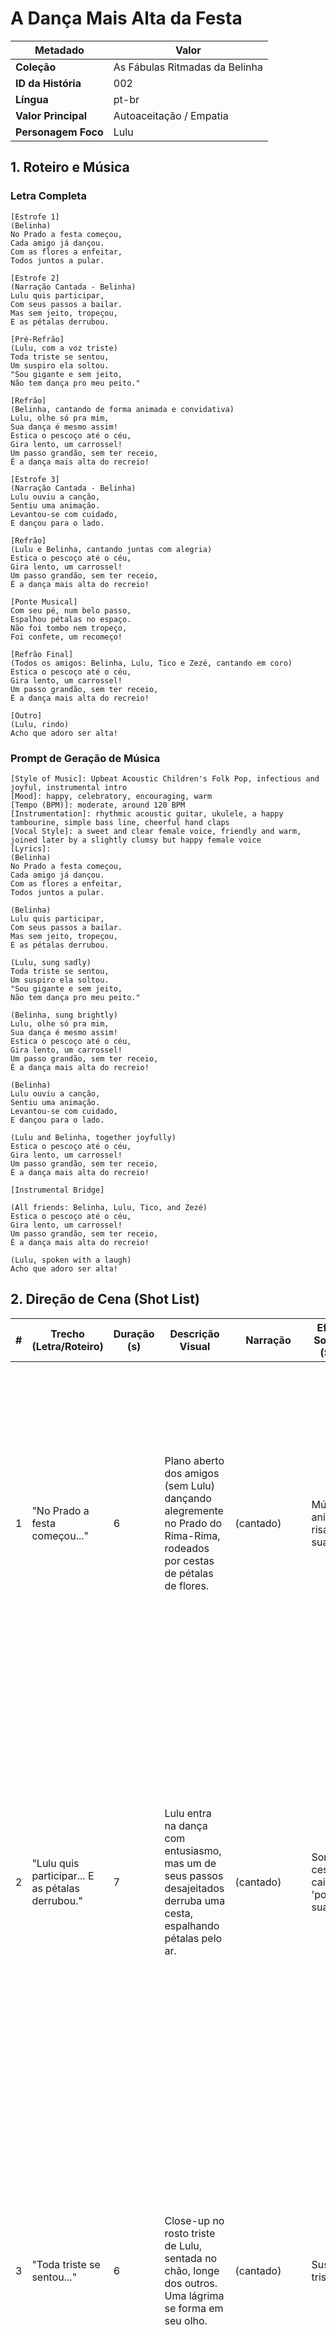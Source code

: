 # A Dança Mais Alta da Festa

| Metadado            | Valor                          |
| ------------------- | ------------------------------ |
| **Coleção**         | As Fábulas Ritmadas da Belinha |
| **ID da História**  | 002                            |
| **Língua**          | pt-br                          |
| **Valor Principal** | Autoaceitação / Empatia        |
| **Personagem Foco** | Lulu                           |

## 1. Roteiro e Música

### Letra Completa

```text
[Estrofe 1]
(Belinha)
No Prado a festa começou,
Cada amigo já dançou.
Com as flores a enfeitar,
Todos juntos a pular.

[Estrofe 2]
(Narração Cantada - Belinha)
Lulu quis participar,
Com seus passos a bailar.
Mas sem jeito, tropeçou,
E as pétalas derrubou.

[Pré-Refrão]
(Lulu, com a voz triste)
Toda triste se sentou,
Um suspiro ela soltou.
"Sou gigante e sem jeito,
Não tem dança pro meu peito."

[Refrão]
(Belinha, cantando de forma animada e convidativa)
Lulu, olhe só pra mim,
Sua dança é mesmo assim!
Estica o pescoço até o céu,
Gira lento, um carrossel!
Um passo grandão, sem ter receio,
É a dança mais alta do recreio!

[Estrofe 3]
(Narração Cantada - Belinha)
Lulu ouviu a canção,
Sentiu uma animação.
Levantou-se com cuidado,
E dançou para o lado.

[Refrão]
(Lulu e Belinha, cantando juntas com alegria)
Estica o pescoço até o céu,
Gira lento, um carrossel!
Um passo grandão, sem ter receio,
É a dança mais alta do recreio!

[Ponte Musical]
Com seu pé, num belo passo,
Espalhou pétalas no espaço.
Não foi tombo nem tropeço,
Foi confete, um recomeço!

[Refrão Final]
(Todos os amigos: Belinha, Lulu, Tico e Zezé, cantando em coro)
Estica o pescoço até o céu,
Gira lento, um carrossel!
Um passo grandão, sem ter receio,
É a dança mais alta do recreio!

[Outro]
(Lulu, rindo)
Acho que adoro ser alta!
```

### Prompt de Geração de Música

```text
[Style of Music]: Upbeat Acoustic Children's Folk Pop, infectious and joyful, instrumental intro
[Mood]: happy, celebratory, encouraging, warm
[Tempo (BPM)]: moderate, around 120 BPM
[Instrumentation]: rhythmic acoustic guitar, ukulele, a happy tambourine, simple bass line, cheerful hand claps
[Vocal Style]: a sweet and clear female voice, friendly and warm, joined later by a slightly clumsy but happy female voice
[Lyrics]:
(Belinha)
No Prado a festa começou,
Cada amigo já dançou.
Com as flores a enfeitar,
Todos juntos a pular.

(Belinha)
Lulu quis participar,
Com seus passos a bailar.
Mas sem jeito, tropeçou,
E as pétalas derrubou.

(Lulu, sung sadly)
Toda triste se sentou,
Um suspiro ela soltou.
"Sou gigante e sem jeito,
Não tem dança pro meu peito."

(Belinha, sung brightly)
Lulu, olhe só pra mim,
Sua dança é mesmo assim!
Estica o pescoço até o céu,
Gira lento, um carrossel!
Um passo grandão, sem ter receio,
É a dança mais alta do recreio!

(Belinha)
Lulu ouviu a canção,
Sentiu uma animação.
Levantou-se com cuidado,
E dançou para o lado.

(Lulu and Belinha, together joyfully)
Estica o pescoço até o céu,
Gira lento, um carrossel!
Um passo grandão, sem ter receio,
É a dança mais alta do recreio!

[Instrumental Bridge]

(All friends: Belinha, Lulu, Tico, and Zezé)
Estica o pescoço até o céu,
Gira lento, um carrossel!
Um passo grandão, sem ter receio,
É a dança mais alta do recreio!

(Lulu, spoken with a laugh)
Acho que adoro ser alta!
```

## 2. Direção de Cena (Shot List)

| #   | Trecho (Letra/Roteiro)                           | Duração (s) | Descrição Visual                                                                                                         | Narração       | Efeitos Sonoros (SFX)             | Prompt de Imagem                                                                                                                                                                                                                                                                                                                                                                                                                                                                                                                 |
| --- | ------------------------------------------------ | ----------- | ------------------------------------------------------------------------------------------------------------------------ | -------------- | --------------------------------- | -------------------------------------------------------------------------------------------------------------------------------------------------------------------------------------------------------------------------------------------------------------------------------------------------------------------------------------------------------------------------------------------------------------------------------------------------------------------------------------------------------------------------------- |
| 1   | "No Prado a festa começou..."                    | 6           | Plano aberto dos amigos (sem Lulu) dançando alegremente no Prado do Rima-Rima, rodeados por cestas de pétalas de flores. | (cantado)      | Música animada, risadas suaves    | ```Wide shot of (Belinha, Tico, and Zezé:1.3) dancing happily in a circle in the festive Prado do Rima-Rima, surrounded by baskets of colorful flower petals. (Watercolor illustration, storybook aesthetic:1.2), soft pastel colors, charming and cozy. Bright daylight. --ar 16:9. masterpiece, best quality, charming, safe for kids. Negative prompt: (worst quality, low quality:1.4), ugly, scary, nsfw, bad anatomy, text, watermark.```                                                                                  |
| 2   | "Lulu quis participar... E as pétalas derrubou." | 7           | Lulu entra na dança com entusiasmo, mas um de seus passos desajeitados derruba uma cesta, espalhando pétalas pelo ar.    | (cantado)      | Som de cesta caindo, 'poof' suave | ```Full body shot of (a clumsy but sweet young giraffe named Lulu:1.3) enthusiastically trying to dance, but her awkward hoof accidentally knocks over a basket of petals, sending them flying into the air. Her expression is one of surprise and embarrassment. (Watercolor illustration, storybook aesthetic:1.2), soft pastel colors, gentle lighting. --ar 16:9. masterpiece, best quality, charming, safe for kids. Negative prompt: (worst quality, low quality:1.4), ugly, scary, nsfw, bad anatomy, text, watermark.``` |
| 3   | "Toda triste se sentou..."                       | 6           | Close-up no rosto triste de Lulu, sentada no chão, longe dos outros. Uma lágrima se forma em seu olho.                   | (cantado)      | Suspiro triste                    | ```Close-up shot on the sad and dejected face of (a clumsy but sweet young giraffe named Lulu:1.4). She is sitting on the ground, away from the others, with a single tear forming in her long eyelashes. (Watercolor illustration, storybook aesthetic:1.2), soft pastel colors, charming and cozy. The lighting focuses on her melancholic expression. --ar 16:9. masterpiece, best quality, charming, safe for kids. Negative prompt: (worst quality, low quality:1.4), ugly, scary, nsfw, bad anatomy, text, watermark.```   |
| 4   | "Lulu, olhe só pra mim..."                       | 7           | Belinha se aproxima de Lulu com um sorriso gentil e começa a cantar para ela, gesticulando de forma animada.             | (cantado)      | N/A                               | ```Medium shot of (a cute and fluffy baby sheep named Belinha:1.3) approaching the sad Lulu with a kind, encouraging smile. Belinha is singing and using her hooves to make cheerful gestures. (Watercolor illustration, storybook aesthetic:1.2), soft pastel colors, charming and cozy. A feeling of friendship and support. --ar 16:9. masterpiece, best quality, charming, safe for kids. Negative prompt: (worst quality, low quality:1.4), ugly, scary, nsfw, bad anatomy, text, watermark.```                             |
| 5   | "Estica o pescoço até o céu..."                  | 8           | Lulu, inspirada pela música, levanta-se e estica seu longo pescoço para o céu com um sorriso hesitante, mas crescente.   | (cantado)      | N/A                               | ```Full body shot of (Lulu the giraffe:1.3) tentatively standing up and stretching her long neck gracefully towards the sky. A hopeful smile is starting to form on her face as she looks up. (Watercolor illustration, storybook aesthetic:1.2), soft pastel colors, gentle lighting. A sense of blooming confidence. --ar 16:9. masterpiece, best quality, charming, safe for kids. Negative prompt: (worst quality, low quality:1.4), ugly, scary, nsfw, bad anatomy, text, watermark.```                                     |
| 6   | (Ponte Musical) "Com seu pé, num belo passo..."  | 6           | Lulu dá um passo de dança grande e intencional, que levanta as pétalas caídas do chão, criando um efeito de confete.     | (instrumental) | Som de 'swoosh', pétalas voando   | ```Dynamic shot of (Lulu the giraffe:1.3) performing a large, happy dance step that kicks up the fallen petals from the ground around her, creating a beautiful confetti effect. Her expression is pure joy. (Watercolor illustration, storybook aesthetic:1.2), soft pastel colors, charming and cozy. Action and happiness. --ar 16:9. masterpiece, best quality, charming, safe for kids. Negative prompt: (worst quality, low quality:1.4), ugly, scary, nsfw, bad anatomy, text, watermark.```                              |
| 7   | "É a dança mais alta do recreio!"                | 8           | Plano aberto com os quatro amigos dançando juntos novamente. Lulu está no centro, dançando com orgulho e alegria.        | (cantado)      | Risadas felizes                   | ```Wide shot of the four friends, (Belinha, Tico, Lulu, and Zezé:1.2), all dancing together happily. (Lulu the giraffe:1.2) is in the center, dancing proudly and joyfully with her unique, tall movements. (Watercolor illustration, storybook aesthetic:1.2), soft pastel colors, charming and cozy. A vibrant, celebratory atmosphere. --ar 16:9. masterpiece, best quality, charming, safe for kids. Negative prompt: (worst quality, low quality:1.4), ugly, scary, nsfw, bad anatomy, text, watermark.```                  |
| 8   | "Acho que adoro ser alta!"                       | 5           | A música termina. Close-up no rosto radiante de Lulu, que olha para a câmera e dá uma risada feliz.                      | (falado)       | Risada cristalina de Lulu         | ```Extreme close-up on the beaming, happy face of (Lulu the giraffe:1.4). She is looking directly at the camera with pure confidence and joy, letting out a happy laugh. (Watercolor illustration, storybook aesthetic:1.2), soft pastel colors, gentle lighting, charming and cozy. --ar 16:9. masterpiece, best quality, charming, safe for kids. Negative prompt: (worst quality, low quality:1.4), ugly, scary, nsfw, bad anatomy, text, watermark.```                                                                       |

## 3. Pacote de Produção

### Prompts de Animação

| #   | Prompt de Vídeo                                                                                                                                                                                                                                                                                                                                                                                                                                                                                                                                                                                                                                                                                                                                                                                                                                                                                                                                                              |
| --- | ---------------------------------------------------------------------------------------------------------------------------------------------------------------------------------------------------------------------------------------------------------------------------------------------------------------------------------------------------------------------------------------------------------------------------------------------------------------------------------------------------------------------------------------------------------------------------------------------------------------------------------------------------------------------------------------------------------------------------------------------------------------------------------------------------------------------------------------------------------------------------------------------------------------------------------------------------------------------------- |
| 1   | ```[TARGET_DURATION: 6s]. Animate the following scene: "Wide shot of (Belinha, Tico, and Zezé:1.3) dancing happily in a circle in the festive Prado do Rima-Rima, surrounded by baskets of colorful flower petals. (Watercolor illustration, storybook aesthetic:1.2), soft pastel colors, charming and cozy. Bright daylight. --ar 16:9. masterpiece, best quality, charming, safe for kids. Negative prompt: (worst quality, low quality:1.4), ugly, scary, nsfw, bad anatomy, text, watermark.". The animation should be very smooth and slow, adhering to the principles of Slow In/Slow Out. The camera will perform a slow pan right across the happy scene. The characters should perform a subtle action, like gently swaying and hopping to the music. High fidelity, high frame rate, 24fps, cinematic, safe for children.```                                                                                                                                      |
| 2   | ```[TARGET_DURATION: 7s]. Animate the following scene: "Full body shot of (a clumsy but sweet young giraffe named Lulu:1.3) enthusiastically trying to dance, but her awkward hoof accidentally knocks over a basket of petals, sending them flying into the air. Her expression is one of surprise and embarrassment. (Watercolor illustration, storybook aesthetic:1.2), soft pastel colors, gentle lighting. --ar 16:9. masterpiece, best quality, charming, safe for kids. Negative prompt: (worst quality, low quality:1.4), ugly, scary, nsfw, bad anatomy, text, watermark.". The animation should be very smooth and slow, adhering to the principles of Slow In/Slow Out. The camera will be a static shot to capture the action clearly. The main action is Lulu's leg swinging a bit too far and knocking the basket, followed by a quick change in her expression from happy to shocked. High fidelity, high frame rate, 24fps, cinematic, safe for children.``` |
| 3   | ```[TARGET_DURATION: 6s]. Animate the following scene: "Close-up shot on the sad and dejected face of (a clumsy but sweet young giraffe named Lulu:1.4). She is sitting on the ground, away from the others, with a single tear forming in her long eyelashes. (Watercolor illustration, storybook aesthetic:1.2), soft pastel colors, charming and cozy. The lighting focuses on her melancholic expression. --ar 16:9. masterpiece, best quality, charming, safe for kids. Negative prompt: (worst quality, low quality:1.4), ugly, scary, nsfw, bad anatomy, text, watermark.". The animation should be very smooth and slow, adhering to the principles of Slow In/Slow Out. The camera will perform a slow zoom in to emphasize her sadness. The character should perform a subtle action, like a single tear slowly welling up and rolling down her cheek. High fidelity, high frame rate, 24fps, cinematic, safe for children.```                                     |
| 4   | ```[TARGET_DURATION: 7s]. Animate the following scene: "Medium shot of (a cute and fluffy baby sheep named Belinha:1.3) approaching the sad Lulu with a kind, encouraging smile. Belinha is singing and using her hooves to make cheerful gestures. (Watercolor illustration, storybook aesthetic:1.2), soft pastel colors, charming and cozy. A feeling of friendship and support. --ar 16:9. masterpiece, best quality, charming, safe for kids. Negative prompt: (worst quality, low quality:1.4), ugly, scary, nsfw, bad anatomy, text, watermark.". The animation should be very smooth and slow, adhering to the principles of Slow In/Slow Out. The camera will be a static shot. The character should perform a subtle action, like Belinha gently patting Lulu's leg as she sings to comfort her. High fidelity, high frame rate, 24fps, cinematic, safe for children.```                                                                                           |
| 5   | ```[TARGET_DURATION: 8s]. Animate the following scene: "Full body shot of (Lulu the giraffe:1.3) tentatively standing up and stretching her long neck gracefully towards the sky. A hopeful smile is starting to form on her face as she looks up. (Watercolor illustration, storybook aesthetic:1.2), soft pastel colors, gentle lighting. A sense of blooming confidence. --ar 16:9. masterpiece, best quality, charming, safe for kids. Negative prompt: (worst quality, low quality:1.4), ugly, scary, nsfw, bad anatomy, text, watermark.". The animation should be very smooth and slow, adhering to the principles of Slow In/Slow Out. The camera will perform a slow tilt up, following the line of her neck as she stretches. The character should perform a subtle action, like her smile slowly widening as she gains confidence. High fidelity, high frame rate, 24fps, cinematic, safe for children.```                                                        |
| 6   | ```[TARGET_DURATION: 6s]. Animate the following scene: "Dynamic shot of (Lulu the giraffe:1.3) performing a large, happy dance step that kicks up the fallen petals from the ground around her, creating a beautiful confetti effect. Her expression is pure joy. (Watercolor illustration, storybook aesthetic:1.2), soft pastel colors, charming and cozy. Action and happiness. --ar 16:9. masterpiece, best quality, charming, safe for kids. Negative prompt: (worst quality, low quality:1.4), ugly, scary, nsfw, bad anatomy, text, watermark.". The animation should be very smooth and slow, adhering to the principles of Slow In/Slow Out. The camera will be a static shot. The main action is Lulu's joyful kick sending the petals swirling upwards in a beautiful, slow-motion effect. High fidelity, high frame rate, 24fps, cinematic, safe for children.```                                                                                                |
| 7   | ```[TARGET_DURATION: 8s]. Animate the following scene: "Wide shot of the four friends, (Belinha, Tico, Lulu, and Zezé:1.2), all dancing together happily. (Lulu the giraffe:1.2) is in the center, dancing proudly and joyfully with her unique, tall movements. (Watercolor illustration, storybook aesthetic:1.2), soft pastel colors, charming and cozy. A vibrant, celebratory atmosphere. --ar 16:9. masterpiece, best quality, charming, safe for kids. Negative prompt: (worst quality, low quality:1.4), ugly, scary, nsfw, bad anatomy, text, watermark.". The animation should be very smooth and slow, adhering to the principles of Slow In/Slow Out. The camera will perform a slow zoom out to reveal the whole happy scene. The characters should perform a subtle action, like each doing their own unique, happy dance moves. High fidelity, high frame rate, 24fps, cinematic, safe for children.```                                                       |
| 8   | ```[TARGET_DURATION: 5s]. Animate the following scene: "Extreme close-up on the beaming, happy face of (Lulu the giraffe:1.4). She is looking directly at the camera with pure confidence and joy, letting out a happy laugh. (Watercolor illustration, storybook aesthetic:1.2), soft pastel colors, gentle lighting, charming and cozy. --ar 16:9. masterpiece, best quality, charming, safe for kids. Negative prompt: (worst quality, low quality:1.4), ugly, scary, nsfw, bad anatomy, text, watermark.". The animation should be very smooth and slow, adhering to the principles of Slow In/Slow Out. The camera will be a static shot. The character should perform a subtle action, like a genuine, heartfelt laugh, with her eyes crinkling at the corners. High fidelity, high frame rate, 24fps, cinematic, safe for children.```                                                                                                                                |

### Asset de Thumbnail

- **Prompt de Imagem**

```text
Dynamic action shot of (a clumsy but sweet young giraffe named Lulu, with long expressive eyelashes and a radiant, joyful expression:1.3), in the middle of a grand, happy dance step, kicking up a shower of colorful flower petals that swirl around her like confetti. She is the clear focus of the image, set in the vibrant Prado do Rima-Rima. (Watercolor illustration, storybook aesthetic:1.2), vibrant but gentle colors, charming and cozy. Bright, cheerful daylight, cinematic lighting that highlights the motion of the petals. --ar 16:9. eye-catching thumbnail, masterpiece, best quality, 4k, high detail, charming, for children, safe for kids. Negative prompt: (worst quality, low quality, blurry, jpeg artifacts:1.4), ugly, deformed, scary, inappropriate, nsfw, bad anatomy, text, watermark, signature, artist name, high contrast patterns, flashing colors, pure red flashes, visual clutter, scary eyes, horror, gore, dark, sad, blurry faces
```

### Pacote de Publicação

- **Título Sugerido**

```text
Lulu a Girafa Aprende a Dançar | A Dança Mais Alta | Música Infantil | Cantigas da Belinha
```

- **Descrição**

```text
💃 Vamos dançar com a Lulu e seus amigos na canção mais alegre do Prado do Rima-Rima! 🕺

Nesta aventura musical das "Fábulas Ritmadas da Belinha", a doce girafa Lulu quer muito participar da festa das flores, mas ela se sente grande e desajeitada demais para dançar. Será que uma melodia especial da Belinha pode mostrar a ela que todos têm um jeito único e lindo de se mover?

"A Dança Mais Alta da Festa" é uma canção infantil divertida sobre Autoaceitação e Empatia, ensinando que nossas diferenças são o que nos tornam especiais. Uma música para celebrar quem somos e para dançar sem medo de ser feliz!

✨ Sobre o Canal Cantigas da Belinha:
Bem-vindos ao nosso Prado do Rima-Rima! Aqui, cada canção é uma história e cada rima ensina uma lição valiosa sobre amizade, empatia, coragem e a beleza do mundo. Criado com muito carinho para nutrir a mente e o coração das crianças de 2 a 7 anos. Inscreva-se para não perder nenhuma nova melodia!
```

- **Tags / Hashtags**

```text
música infantil, cantigas da belinha, música para dançar, autoaceitação para crianças, ser diferente, desenho animado, lulu a girafa, música para crianças, canção infantil, música educativa, valores para crianças, animação infantil, festa infantil

#MúsicaInfantil #Autoaceitação #DançaInfantil #DesenhoAnimado #CantigasDaBelinha #ParaCrianças #CelebrarAsDiferenças
```
